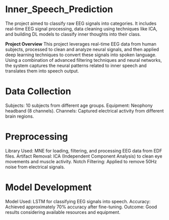 # Inner_Speech_Prediction
The project aimed to classify raw EEG signals into categories. It includes real-time EEG signal processing, data cleaning using techniques like ICA, and building DL models to classify inner thoughts into their class.

**Project Overview**
This project leverages real-time EEG data from human subjects, processed to clean and analyze neural signals, and then applied deep learning techniques to convert these signals into spoken language. Using a combination of advanced filtering techniques and neural networks, the system captures the neural patterns related to inner speech and translates them into speech output.

# Data Collection
  Subjects: 10 subjects from different age groups.
  Equipment: Neophony headband (8 channels).
  Channels: Captured electrical activity from different brain regions.
                        
# Preprocessing
  Library Used: MNE for loading, filtering, and processing EEG data from EDF files.
  Artifact Removal: ICA (Independent Component Analysis) to clean eye movements and muscle activity.
  Notch Filtering: Applied to remove 50Hz noise from electrical signals.
                        
# Model Development
  Model Used: LSTM for classifying EEG signals into speech.
  Accuracy: Achieved approximately 70% accuracy after fine-tuning.
  Outcome: Good results considering available resources and equipment.
